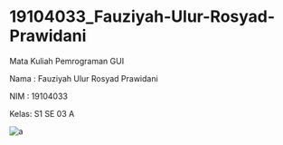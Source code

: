 # 19104033_Fauziyah-Ulur-Rosyad-Prawidani
Mata Kuliah Pemrograman GUI

Nama : Fauziyah Ulur Rosyad Prawidani

NIM  : 19104033

Kelas: S1 SE 03 A




![a](https://user-images.githubusercontent.com/53574005/116974096-c5bf3f00-ace7-11eb-9b80-64311e68cb65.jpg)
